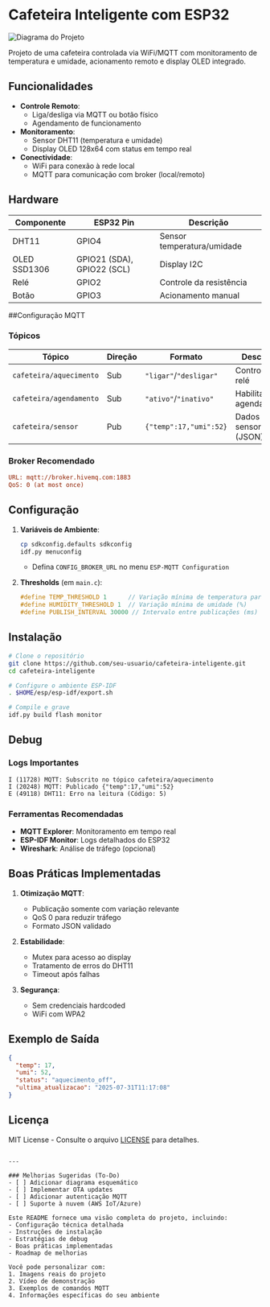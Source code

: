 
# Cafeteira Inteligente com ESP32

![Diagrama do Projeto](cafeteira-diagram.jpg)

Projeto de uma cafeteira controlada via WiFi/MQTT com monitoramento de temperatura e umidade, acionamento remoto e display OLED integrado.

## Funcionalidades

- **Controle Remoto**:
  - Liga/desliga via MQTT ou botão físico
  - Agendamento de funcionamento
- **Monitoramento**:
  - Sensor DHT11 (temperatura e umidade)
  - Display OLED 128x64 com status em tempo real
- **Conectividade**:
  - WiFi para conexão à rede local
  - MQTT para comunicação com broker (local/remoto)

## Hardware

| Componente       | ESP32 Pin | Descrição               |
|------------------|-----------|-------------------------|
| DHT11            | GPIO4     | Sensor temperatura/umidade |
| OLED SSD1306     | GPIO21 (SDA), GPIO22 (SCL) | Display I2C |
| Relé             | GPIO2     | Controle da resistência |
| Botão            | GPIO3     | Acionamento manual      |

##Configuração MQTT

### Tópicos
| Tópico                     | Direção   | Formato                 | Descrição               |
|----------------------------|-----------|-------------------------|-------------------------|
| `cafeteira/aquecimento`    | Sub       | `"ligar"`/`"desligar"` | Controle do relé        |
| `cafeteira/agendamento`    | Sub       | `"ativo"`/`"inativo"`  | Habilita agendamento    |
| `cafeteira/sensor`         | Pub       | `{"temp":17,"umi":52}`  | Dados do sensor (JSON)  |

### Broker Recomendado
```ini
URL: mqtt://broker.hivemq.com:1883
QoS: 0 (at most once)
```

## Configuração

1. **Variáveis de Ambiente**:
   ```bash
   cp sdkconfig.defaults sdkconfig
   idf.py menuconfig
   ```
   - Defina `CONFIG_BROKER_URL` no menu `ESP-MQTT Configuration`

2. **Thresholds** (em `main.c`):
   ```c
   #define TEMP_THRESHOLD 1      // Variação mínima de temperatura para publicação (°C)
   #define HUMIDITY_THRESHOLD 1  // Variação mínima de umidade (%)
   #define PUBLISH_INTERVAL 30000 // Intervalo entre publicações (ms)
   ```

## Instalação

```bash
# Clone o repositório
git clone https://github.com/seu-usuario/cafeteira-inteligente.git
cd cafeteira-inteligente

# Configure o ambiente ESP-IDF
. $HOME/esp/esp-idf/export.sh

# Compile e grave
idf.py build flash monitor
```

## Debug

### Logs Importantes
```log
I (11728) MQTT: Subscrito no tópico cafeteira/aquecimento
I (20248) MQTT: Publicado {"temp":17,"umi":52}
E (49118) DHT11: Erro na leitura (Código: 5)
```

### Ferramentas Recomendadas
- **MQTT Explorer**: Monitoramento em tempo real
- **ESP-IDF Monitor**: Logs detalhados do ESP32
- **Wireshark**: Análise de tráfego (opcional)

## Boas Práticas Implementadas

1. **Otimização MQTT**:
   - Publicação somente com variação relevante
   - QoS 0 para reduzir tráfego
   - Formato JSON validado

2. **Estabilidade**:
   - Mutex para acesso ao display
   - Tratamento de erros do DHT11
   - Timeout após falhas

3. **Segurança**:
   - Sem credenciais hardcoded
   - WiFi com WPA2

## Exemplo de Saída

```json
{
  "temp": 17,
  "umi": 52,
  "status": "aquecimento_off",
  "ultima_atualizacao": "2025-07-31T11:17:08"
}
```

## Licença

MIT License - Consulte o arquivo [LICENSE](LICENSE) para detalhes.
```

---

### Melhorias Sugeridas (To-Do)
- [ ] Adicionar diagrama esquemático
- [ ] Implementar OTA updates
- [ ] Adicionar autenticação MQTT
- [ ] Suporte à nuvem (AWS IoT/Azure)

Este README fornece uma visão completa do projeto, incluindo:
- Configuração técnica detalhada
- Instruções de instalação
- Estratégias de debug
- Boas práticas implementadas
- Roadmap de melhorias

Você pode personalizar com:
1. Imagens reais do projeto
2. Vídeo de demonstração
3. Exemplos de comandos MQTT
4. Informações específicas do seu ambiente

